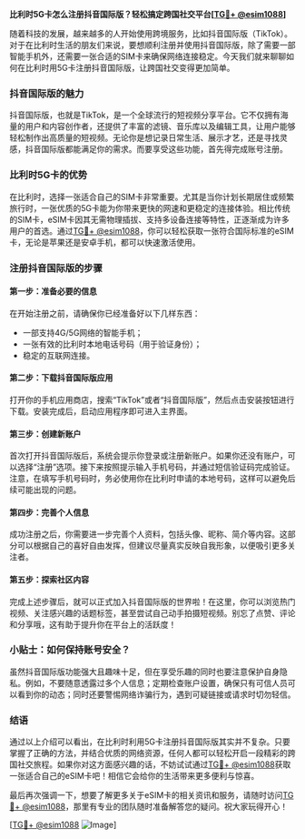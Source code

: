 **比利时5G卡怎么注册抖音国际版？轻松搞定跨国社交平台[[TG💪+ @esim1088](https://t.me/s/esim1088)]**

随着科技的发展，越来越多的人开始使用跨境服务，比如抖音国际版（TikTok）。对于在比利时生活的朋友们来说，要想顺利注册并使用抖音国际版，除了需要一部智能手机外，还需要一张合适的SIM卡来确保网络连接稳定。今天我们就来聊聊如何在比利时用5G卡注册抖音国际版，让跨国社交变得更加简单。

### 抖音国际版的魅力

抖音国际版，也就是TikTok，是一个全球流行的短视频分享平台。它不仅拥有海量的用户和内容创作者，还提供了丰富的滤镜、音乐库以及编辑工具，让用户能够轻松制作出高质量的短视频。无论你是想记录日常生活、展示才艺，还是寻找灵感，抖音国际版都能满足你的需求。而要享受这些功能，首先得完成账号注册。

### 比利时5G卡的优势

在比利时，选择一张适合自己的SIM卡非常重要。尤其是当你计划长期居住或频繁旅行时，一张优质的5G卡能为你带来更快的网速和更稳定的连接体验。相比传统的SIM卡，eSIM卡因其无需物理插拔、支持多设备连接等特性，正逐渐成为许多用户的首选。通过[TG💪+ @esim1088](https://t.me/s/esim1088)，你可以轻松获取一张符合国际标准的eSIM卡，无论是苹果还是安卓手机，都可以快速激活使用。

### 注册抖音国际版的步骤

#### 第一步：准备必要的信息
在开始注册之前，请确保你已经准备好以下几样东西：
- 一部支持4G/5G网络的智能手机；
- 一张有效的比利时本地电话号码（用于验证身份）；
- 稳定的互联网连接。

#### 第二步：下载抖音国际版应用
打开你的手机应用商店，搜索“TikTok”或者“抖音国际版”，然后点击安装按钮进行下载。安装完成后，启动应用程序即可进入主界面。

#### 第三步：创建新账户
首次打开抖音国际版后，系统会提示你登录或注册新账户。如果你还没有账户，可以选择“注册”选项。接下来按照提示输入手机号码，并通过短信验证码完成验证。注意，在填写手机号码时，务必使用你在比利时申请的本地号码，这样可以避免后续可能出现的问题。

#### 第四步：完善个人信息
成功注册之后，你需要进一步完善个人资料，包括头像、昵称、简介等内容。这部分可以根据自己的喜好自由发挥，但建议尽量真实反映自我形象，以便吸引更多关注者。

#### 第五步：探索社区内容
完成上述步骤后，就可以正式加入抖音国际版的世界啦！在这里，你可以浏览热门视频、关注感兴趣的话题标签，甚至尝试自己动手拍摄短视频。别忘了点赞、评论和分享哦，这有助于提升你在平台上的活跃度！

### 小贴士：如何保持账号安全？
虽然抖音国际版功能强大且趣味十足，但在享受乐趣的同时也要注意保护自身隐私。例如，不要随意透露过多个人信息；定期检查账户设置，确保只有可信人员可以看到你的动态；同时还要警惕网络诈骗行为，遇到可疑链接或请求时切勿轻信。

### 结语

通过以上介绍可以看出，在比利时利用5G卡注册抖音国际版其实并不复杂。只要掌握了正确的方法，并结合优质的网络资源，任何人都可以轻松开启一段精彩的跨国社交旅程。如果你对这方面感兴趣的话，不妨试试通过[TG💪+ @esim1088](https://t.me/s/esim1088)获取一张适合自己的eSIM卡吧！相信它会给你的生活带来更多便利与惊喜。

最后再次强调一下，想要了解更多关于eSIM卡的相关资讯和服务，请随时访问[TG💪+ @esim1088](https://t.me/s/esim1088)，那里有专业的团队随时准备解答您的疑问。祝大家玩得开心！

[[TG💪+ @esim1088](https://t.me/s/esim1088) ![Image](https://i.postimg.cc/4NQfJmqS/Snipaste-2025-05-13-00-14-12.png)]